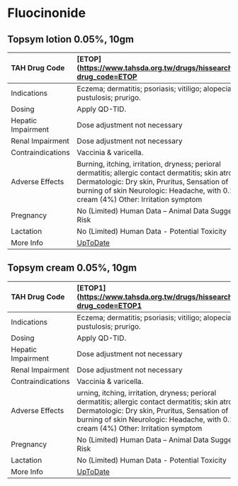 # Fluocinonide

## Topsym lotion 0.05%, 10gm

| TAH Drug Code      | [ETOP](https://www.tahsda.org.tw/drugs/hissearch.php?drug_code=ETOP                                                                                                                                                                        |
|:-------------------|:-------------------------------------------------------------------------------------------------------------------------------------------------------------------------------------------------------------------------------------------|
| Indications        | Eczema; dermatitis; psoriasis; vitiligo; alopecia; pustulosis; prurigo.                                                                                                                                                                    |
| Dosing             | Apply QD-TID.                                                                                                                                                                                                                              |
| Hepatic Impairment | Dose adjustment not necessary                                                                                                                                                                                                              |
| Renal Impairment   | Dose adjustment not necessary                                                                                                                                                                                                              |
| Contraindications  | Vaccinia & varicella.                                                                                                                                                                                                                      |
| Adverse Effects    | Burning, itching, irritation, dryness; perioral dermatitis; allergic contact dermatitis; skin atrophy. Dermatologic: Dry skin, Pruritus, Sensation of burning of skin Neurologic: Headache, with 0.1% cream (4%) Other: Irritation symptom |
| Pregnancy          | No (Limited) Human Data – Animal Data Suggest Risk                                                                                                                                                                                         |
| Lactation          | No (Limited) Human Data - Potential Toxicity                                                                                                                                                                                               |
| More Info          | [UpToDate](https://www.uptodate.com/contents/fluocinonide-drug-information)                                                                                                                                                                |

## Topsym cream 0.05%, 10gm

| TAH Drug Code      | [ETOP1](https://www.tahsda.org.tw/drugs/hissearch.php?drug_code=ETOP1                                                                                                                                                                     |
|:-------------------|:------------------------------------------------------------------------------------------------------------------------------------------------------------------------------------------------------------------------------------------|
| Indications        | Eczema; dermatitis; psoriasis; vitiligo; alopecia; pustulosis; prurigo.                                                                                                                                                                   |
| Dosing             | Apply QD-TID.                                                                                                                                                                                                                             |
| Hepatic Impairment | Dose adjustment not necessary                                                                                                                                                                                                             |
| Renal Impairment   | Dose adjustment not necessary                                                                                                                                                                                                             |
| Contraindications  | Vaccinia & varicella.                                                                                                                                                                                                                     |
| Adverse Effects    | urning, itching, irritation, dryness; perioral dermatitis; allergic contact dermatitis; skin atrophy. Dermatologic: Dry skin, Pruritus, Sensation of burning of skin Neurologic: Headache, with 0.1% cream (4%) Other: Irritation symptom |
| Pregnancy          | No (Limited) Human Data – Animal Data Suggest Risk                                                                                                                                                                                        |
| Lactation          | No (Limited) Human Data - Potential Toxicity                                                                                                                                                                                              |
| More Info          | [UpToDate](https://www.uptodate.com/contents/fluocinonide-drug-information)                                                                                                                                                               |

